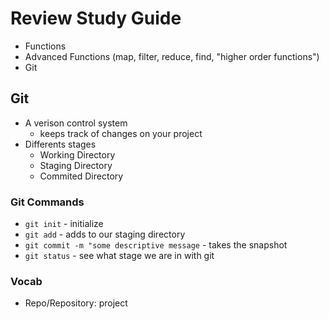 # Review Study Guide

- Functions
- Advanced Functions (map, filter, reduce, find, "higher order functions")
- Git

## Git
- A verison control system
  - keeps track of changes on your project
- Differents stages
  - Working Directory
  - Staging Directory
  - Commited Directory


### Git Commands
- `git init` - initialize
- `git add` - adds to our staging directory
- `git commit -m "some descriptive message` - takes the snapshot
- `git status` - see what stage we are in with git


### Vocab
- Repo/Repository: project

